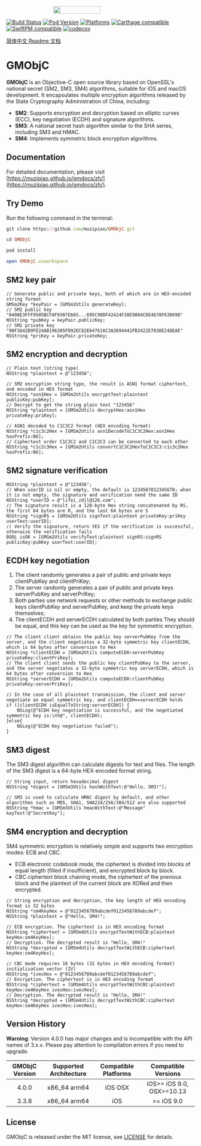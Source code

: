 <div style="display: flex; justify-content: center; align-items: center; margin-bottom: 8px;">
  <img src="https://muzipiao.github.io/gmdocs/img/gmobjc-logo-rect.svg" width="50%">
</div>

[![Build Status](https://github.com/muzipiao/GMObjC/actions/workflows/build.yml/badge.svg)](https://github.com/muzipiao/GMObjC/actions/workflows/build.yml)
[![Pod Version](https://img.shields.io/cocoapods/v/GMObjC.svg?style=flat)](https://cocoapods.org/pods/GMObjC)
[![Platforms](https://img.shields.io/cocoapods/p/GMObjC.svg?style=flat)](https://cocoapods.org/pods/GMObjC)
[![Carthage compatible](https://img.shields.io/badge/Carthage-compatible-brightgreen.svg)](https://github.com/muzipiao/GMObjC)
[![SwiftPM compatible](https://img.shields.io/badge/SwiftPM-compatible-brightgreen.svg)](https://swift.org/package-manager/)
[![codecov](https://codecov.io/gh/muzipiao/GMObjC/branch/master/graph/badge.svg)](https://codecov.io/gh/muzipiao/GMObjC)

[简体中文 Readme 文档](https://github.com/muzipiao/GMObjC/blob/master/README-CN.md)

# GMObjC

**GMObjC** is an Objective-C open source library based on OpenSSL's national secret (SM2, SM3, SM4) algorithms, suitable for iOS and macOS development. It encapsulates multiple encryption algorithms released by the State Cryptography Administration of China, including:

- **SM2**: Supports encryption and decryption based on elliptic curves (ECC), key negotiation (ECDH) and signature algorithms.
- **SM3**: A national secret hash algorithm similar to the SHA series, including SM3 and HMAC.
- **SM4**: Implements symmetric block encryption algorithms.

## Documentation

For detailed documentation, please visit [https://muzipiao.github.io/gmdocs/zh/](https://muzipiao.github.io/gmdocs/zh/).

## Try Demo

Run the following command in the terminal:

```ruby
git clone https://github.com/muzipiao/GMObjC.git

cd GMObjC

pod install

open GMObjC.xcworkspace
```

## SM2 key pair

```objc
// Generate public and private keys, both of which are in HEX-encoded string format
GMSm2Key *keyPair = [GMSm2Utils generateKey];
// SM2 public key "0408E3FFF9505BCFAF9307E665...695C99DF42424F28E9004CDE4678F63D698"
NSString *pubKey = keyPair.publicKey;
// SM2 private key "90F3A42B9FE24AB196305FD92EC82E647616C3A3694441FB3422E7838E24DEAE"
NSString *priKey = keyPair.privateKey;
```

## SM2 encryption and decryption

```objc
// Plain text (string type)
NSString *plaintext = @"123456";

// SM2 encryption string type, the result is ASN1 format ciphertext, and encoded in HEX format
NSString *asn1Hex = [GMSm2Utils encryptText:plaintext publicKey:pubKey];
// Decrypt to get the string plain text "123456"
NSString *plaintext = [GMSm2Utils decryptHex:asn1Hex privateKey:priKey];

// ASN1 decoded to C1C3C2 format (HEX encoding format)
NSString *c1c3c2Hex = [GMSm2Utils asn1DecodeToC1C3C2Hex:asn1Hex hasPrefix:NO];
// Ciphertext order C1C3C2 and C1C2C3 can be converted to each other
NSString *c1c2c3Hex = [GMSm2Utils convertC1C3C2HexToC1C2C3:c1c3c2Hex hasPrefix:NO];
```

## SM2 signature verification

```objc
NSString *plaintext = @"123456";
// When userID is nil or empty, the default is 1234567812345678; when it is not empty, the signature and verification need the same ID
NSString *userID = @"lifei_zdjl@126.com";
// The signature result is a 128-byte Hex string concatenated by RS, the first 64 bytes are R, and the last 64 bytes are S
NSString *signRS = [GMSm2Utils signText:plaintext privateKey:priKey userText:userID];
// Verify the signature, return YES if the verification is successful, otherwise the verification fails
BOOL isOK = [GMSm2Utils verifyText:plaintext signRS:signRS publicKey:pubKey userText:userID];
```

## ECDH key negotiation

1. The client randomly generates a pair of public and private keys clientPubKey and clientPriKey;
2. The server randomly generates a pair of public and private keys serverPubKey and serverPriKey;
3. Both parties use network requests or other methods to exchange public keys clientPubKey and serverPubKey, and keep the private keys themselves;
4. The clientECDH and serverECDH calculated by both parties They should be equal, and this key can be used as the key for symmetric encryption.

```objc
// The client client obtains the public key serverPubKey from the server, and the client negotiates a 32-byte symmetric key clientECDH, which is 64 bytes after conversion to Hex
NSString *clientECDH = [GMSm2Utils computeECDH:serverPubKey privateKey:clientPriKey];
// The client client sends the public key clientPubKey to the server, and the server negotiates a 32-byte symmetric key serverECDH, which is 64 bytes after conversion to Hex
NSString *serverECDH = [GMSm2Utils computeECDH:clientPubKey privateKey:serverPriKey];

// In the case of all plaintext transmission, the client and server negotiate an equal symmetric key, and clientECDH==serverECDH holds
if ([clientECDH isEqualToString:serverECDH]) {
    NSLog(@"ECDH key negotiation is successful, and the negotiated symmetric key is:\n%@", clientECDH);
}else{
    NSLog(@"ECDH Key negotiation failed");
}
```

## SM3 digest

The SM3 digest algorithm can calculate digests for text and files. The length of the SM3 digest is a 64-byte HEX-encoded format string.

```objc
// String input, return hexadecimal digest
NSString *digest = [GMSm3Utils hashWithText:@"Hello, SM3!"];

// SM3 is used to calculate HMAC digest by default, and other algorithms such as MD5, SHA1, SHA224/256/384/512 are also supported
NSString *hmac = [GMSm3Utils hmacWithText:@"Message" keyText:@"SecretKey"];
```

## SM4 encryption and decryption

SM4 symmetric encryption is relatively simple and supports two encryption modes: ECB and CBC.

- ECB electronic codebook mode, the ciphertext is divided into blocks of equal length (filled if insufficient), and encrypted block by block.
- CBC ciphertext block chaining mode, the ciphertext of the previous block and the plaintext of the current block are XORed and then encrypted.

```objc
// String encryption and decryption, the key length of HEX encoding format is 32 bytes
NSString *sm4KeyHex = @"0123456789abcdef0123456789abcdef";
NSString *plaintext = @"Hello, SM4!";

// ECB encryption. The ciphertext is in HEX encoding format
NSString *ciphertext = [GMSm4Utils encryptTextWithECB:plaintext keyHex:sm4KeyHex];
// Decryption. The decrypted result is "Hello, SM4!"
NSString *decrypted = [GMSm4Utils decryptTextWithECB:ciphertext keyHex:sm4KeyHex];

// CBC mode requires 16 bytes (32 bytes in HEX encoding format) initialization vector (IV)
NSString *ivecHex = @"0123456789abcdef0123456789abcdef";
// Encryption. The ciphertext is in HEX encoding format
NSString *ciphertext = [GMSm4Utils encryptTextWithCBC:plaintext keyHex:sm4KeyHex ivecHex:ivecHex];
// Decryption. The decrypted result is "Hello, SM4!"
NSString *decrypted = [GMSm4Utils decryptTextWithCBC:ciphertext keyHex:sm4KeyHex ivecHex:ivecHex];
```

## Version History

**Warning**: Version 4.0.0 has major changes and is incompatible with the API names of 3.x.x. Please pay attention to compilation errors if you need to upgrade.

| GMObjC Version | Supported Architecture | Compatible Platforms |    Compatible Versions    |
| :------------: | :--------------------: | :------------------: | :-----------------------: |
|     4.0.0      |      x86_64 arm64      |       iOS OSX        | iOS>= iOS 9.0, OSX>=10.13 |
|     3.3.8      |      x86_64 arm64      |         iOS          |        >= iOS 9.0         |

## License

GMObjC is released under the MIT license, see [LICENSE](https://github.com/muzipiao/GMObjC/blob/master/LICENSE) for details.
